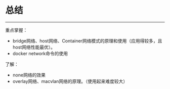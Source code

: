 # 总结
---
重点掌握：
- bridge网络、host网络、Container网络模式的原理和使用（应用得较多，且host网络性能最优）。
- docker network命令的使用

了解：
- none网络的效果
- overlay网络、macvlan网络的原理。（使用起来难度较大）
